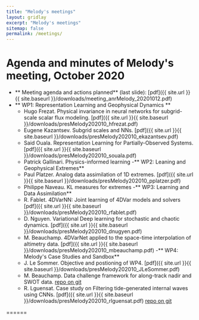 ```yaml
---
title: "Melody's meetings"
layout: gridlay
excerpt: "Melody's meetings"
sitemap: false
permalink: /meetings/
---
```



# **Agenda and minutes of Melody's meeting, October 2020** 
- ** Meeting agenda and actions planned** (last slide): [pdf]({{ site.url }}{{ site.baseurl }}/downloads/meeting_anrMelody_20201012.pdf)
- ** WP1: Representation Learning and Geophysical Dynamics **
  * Hugo Frezat.  Physical invariance in neural networks for subgrid-scale scalar flux modeling. [pdf]({{ site.url }}{{ site.baseurl }}/downloads/presMelody202010_hfrezat.pdf)
  * Eugene Kazantsev. Subgrid scales and NNs. [pdf]({{ site.url }}{{ site.baseurl }}/downloads/presMelody202010_ekazantsev.pdf)
  * Said Ouala. Representation Learning for Partially-Observed Systems. [pdf]({{ site.url }}{{ site.baseurl }}/downloads/presMelody202010_souala.pdf)
  * Patrick Gallinari. Physics-informed learning 
-** WP2: Leaning and Geophysical Extremes**
  + Paul Platzer. Analog data assimilation of 1D extremes. [pdf]({{ site.url }}{{ site.baseurl }}/downloads/presMelody202010_pplatzer.pdf)
  + Philippe Naveau. KL measures for extremes
-** WP3: Learning and Data Assimilation**
  + R. Fablet. 4DVarNN: Joint learning of 4DVar models and solvers [pdf]({{ site.url }}{{ site.baseurl }}/downloads/presMelody202010_rfablet.pdf)
  + D. Nguyen. Variational Deep learning for stochastic and chaotic dynamics. [pdf]({{ site.url }}{{ site.baseurl }}/downloads/presMelody202010_dnugyen.pdf)
  + M. Beauchamp. 4DVarNet applied to the space-time interpolation of altimetry data. [pdf]({{ site.url }}{{ site.baseurl }}/downloads/presMelody202010_mbeauchamp.pdf)
-** WP4: Melody's Case Studies and Sandbox**
  + J. Le Sommer. Objective and postioning of WP4. [pdf]({{ site.url }}{{ site.baseurl }}/downloads/presMelody202010_JLeSommer.pdf)
  + M. Beauchamp. Data challenge framework for along-track nadir and SWOT data. [repo on git](https://github.com/CIA-Oceanix/2020a_IMT_SSH_mapping_NATL60)
  + R. Lguensat. Case study on Filtering tide-generated internal waves using CNNs. [pdf]({{ site.url }}{{ site.baseurl }}/downloads/presMelody202010_rlguensat.pdf) [repo on git](https://github.com/CIA-Oceanix/DetideNet)

======

